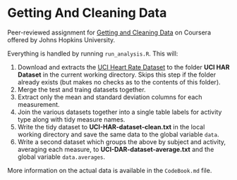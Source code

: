 # Getting And Cleaning Data
Peer-reviewed assignment for [Getting and Cleaning Data](https://www.coursera.org/learn/data-cleaning/home/welcome) on Coursera offered by Johns Hopkins University.

Everything is handled by running `run_analysis.R`. This will:
1. Download and extracts the [UCI Heart Rate Dataset](https://d396qusza40orc.cloudfront.net/getdata%2Fprojectfiles%2FUCI%20HAR%20Dataset.zip# ) to the folder **UCI HAR Dataset** in the current working directory. Skips this step if the folder already exists (but makes no checks as to the contents of this folder).
1. Merge the test and traing datasets together.
1. Extract only the mean and standard deviation columns for each measurement.
1. Join the various datasets together into a single table labels for activity type along with tidy measure names.
1. Write the tidy dataset to **UCI-HAR-dataset-clean.txt** in the local working directory and save the same data to the global variable `data`.
1. Write a second dataset which groups the above by subject and activity, averaging each measure, to **UCI-DAR-dataset-average.txt** and the global variable `data.averages`.

More information on the actual data is available in the `CodeBook.md` file.
